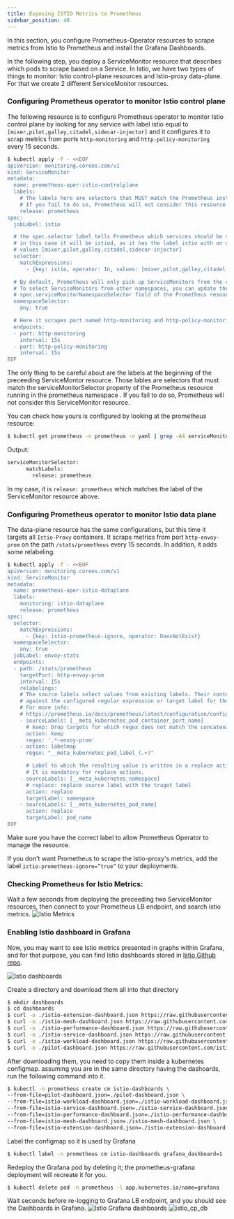 ```yaml
---
title: Exposing ISTIO Metrics to Prometheus
sidebar_position: 40
---
```


In this section, you configure Prometheus-Operator resources to scrape metrics from Istio to Prometheus and install the Grafana Dashboards.

In the following step, you deploy a ServiceMonitor resource that describes which pods to scrape based on a Service. In Istio, we have two types of things to monitor: Istio control-plane resources and Istio-proxy data-plane. For that we create 2 different ServiceMonitor resources.


### Configuring Prometheus operator to monitor Istio control plane
The following resource is to configure Prometheus operator to monitor Istio control plane by looking for any service with label istio equal to `[mixer,pilot,galley,citadel,sidecar-injector]` and it configures it to scrap metrics from ports `http-monitoring` and `http-policy-monitoring` every 15 seconds.
```bash
$ kubectl apply -f - <<EOF
apiVersion: monitoring.coreos.com/v1
kind: ServiceMonitor
metadata:
  name: prometheus-oper-istio-controlplane
  labels:
    # The labels here are selectors that MUST match the Prometheus install serviceMonitorSelector. 
    # If you fail to do so, Prometheus will not consider this resource.
    release: prometheus
spec:
  jobLabel: istio

  # the spec.selector label tells Prometheus which services should be scraped. 
  # in this case it will be istiod, as it has the label istio with on of the following 
  # values [mixer,pilot,galley,citadel,sidecar-injector]   
  selector:
    matchExpressions:
      - {key: istio, operator: In, values: [mixer,pilot,galley,citadel,sidecar-injector]}

  # By default, Prometheus will only pick up ServiceMonitors from the current namespace. 
  # To select ServiceMonitors from other namespaces, you can update the 
  # spec.serviceMonitorNamespaceSelector field of the Prometheus resource.      
  namespaceSelector:
    any: true

  # Here it scrapes port named http-monitoring and http-policy-monitoring every 15s
  endpoints:
  - port: http-monitoring
    interval: 15s
  - port: http-policy-monitoring
    interval: 15s
EOF
```

The only thing to be careful about are the labels at the beginning of the preceeding ServiceMontor resource. Those lables are selectors that must match the serviceMonitorSelector property of the Prometheus resource running in the prometheus namespace . If you fail to do so, Prometheus will not consider this ServiceMonitor resource.

You can check how yours is configured by looking at the prometheus resource:

```bash
$ kubectl get prometheus -n prometheus -o yaml | grep -A4 serviceMonitorSelector    
```
Output:
```bash
serviceMonitorSelector:
      matchLabels:
        release: prometheus
```
In my case, it is `release: prometheus` which matches the label of the ServiceMonitor resource above.


### Configuring Prometheus operator to monitor Istio data plane
The data-plane resource has the same configurations, but this time it targets all `Istio-Proxy` containers. It scraps metrics from port `http-envoy-prom` on the path `/stats/prometheus` every 15 seconds. In addition, it adds some relabeling.


```bash
$ kubectl apply -f - <<EOF
apiVersion: monitoring.coreos.com/v1
kind: ServiceMonitor
metadata:
  name: prometheus-oper-istio-dataplane
  labels:
    monitoring: istio-dataplane
    release: prometheus
spec:
  selector:
    matchExpressions:
      - {key: istio-prometheus-ignore, operator: DoesNotExist}
  namespaceSelector:
    any: true
  jobLabel: envoy-stats
  endpoints:
  - path: /stats/prometheus
    targetPort: http-envoy-prom
    interval: 15s
    relabelings:
    # The source labels select values from existing labels. Their content are matched 
    # against the configured regular expression or target label for the replace, keep, and drop actions.
    # For more info: 
    # https://prometheus.io/docs/prometheus/latest/configuration/configuration/#metric_relabel_configs
    - sourceLabels: [__meta_kubernetes_pod_container_port_name]
      # keep: Drop targets for which regex does not match the concatenated source_labels.
      action: keep
      regex: '.*-envoy-prom'
    - action: labelmap
      regex: "__meta_kubernetes_pod_label_(.+)"

      # Label to which the resulting value is written in a replace action.
      # It is mandatory for replace actions.
    - sourceLabels: [__meta_kubernetes_namespace]
      # replace: replace source label with the traget label
      action: replace
      targetLabel: namespace
    - sourceLabels: [__meta_kubernetes_pod_name]
      action: replace
      targetLabel: pod_name
EOF
```
Make sure you have the correct label to allow Prometheus Operator to manage the resource.

If you don't want Prometheus to scrape the Istio-proxy's metrics, add the label `istio-prometheus-ignore=”true”` to your deployments.

### Checking Prometheus for Istio Metrics:
Wait a few seconds from deploying the preceeding two ServiceMonitor resources, then connect to your Prometheus LB endpoint, and search istio metrics.
![Istio Metrics](../assets/istio_metrics.png)


### Enabling Istio dashboard in Grafana
Now, you may want to see Istio metrics presented in graphs within Grafana, and for that purpose, you can find Istio dashboards stored in [Istio Github repo](https://github.com/istio/istio/tree/master/manifests/addons/dashboards). 

![Istio dashboards](../assets/istio_dashboards.png)


Create a directory and download them all into that directory
```bash
$ mkdir dashboards
$ cd dashboards
$ curl -o ./istio-extension-dashboard.json https://raw.githubusercontent.com/istio/istio/master/manifests/addons/dashboards/istio-extension-dashboard.json 
$ curl -o ./istio-mesh-dashboard.json https://raw.githubusercontent.com/istio/istio/master/manifests/addons/dashboards/istio-mesh-dashboard.json 
$ curl -o ./istio-performance-dashboard.json https://raw.githubusercontent.com/istio/istio/master/manifests/addons/dashboards/istio-performance-dashboard.json 
$ curl -o ./istio-service-dashboard.json https://raw.githubusercontent.com/istio/istio/master/manifests/addons/dashboards/istio-service-dashboard.json 
$ curl -o ./istio-workload-dashboard.json https://raw.githubusercontent.com/istio/istio/master/manifests/addons/dashboards/istio-workload-dashboard.json 
$ curl -o ./pilot-dashboard.json https://raw.githubusercontent.com/istio/istio/master/manifests/addons/dashboards/pilot-dashboard.json 
```

After downloading them, you need to copy them inside a kubernetes configmap. assuming you are in the same directory having the dashoards, run the following command into it.
```bash
$ kubectl -n prometheus create cm istio-dashboards \
--from-file=pilot-dashboard.json=./pilot-dashboard.json \
--from-file=istio-workload-dashboard.json=./istio-workload-dashboard.json \
--from-file=istio-service-dashboard.json=./istio-service-dashboard.json \
--from-file=istio-performance-dashboard.json=./istio-performance-dashboard.json \
--from-file=istio-mesh-dashboard.json=./istio-mesh-dashboard.json \
--from-file=istio-extension-dashboard.json=./istio-extension-dashboard.json
```

Label the configmap so it is used by Grafana
```bash
$ kubectl label -n prometheus cm istio-dashboards grafana_dashboard=1
```

Redeploy the Grafana pod by deleting it; the prometheus-grafana deployment will recreate it for you. 

```bash
$ kubectl delete pod -n prometheus -l app.kubernetes.io/name=grafana
```

Wait seconds before re-logging to Grafana LB endpoint, and you should see the Dashboards in Grafana.
![Istio Grafana dashboards](../assets/istio_dashboards_grafana.png)
![istio_cp_db](../assets/istio_cp_db.png)